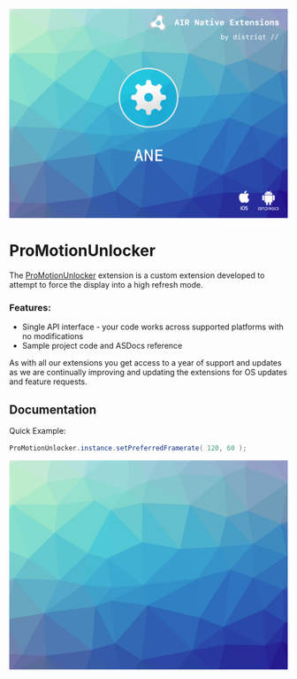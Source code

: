 
![](images/hero.png)

# ProMotionUnlocker

The [ProMotionUnlocker](https://airnativeextensions.com/extension/com.distriqt.ProMotionUnlocker) extension 
is a custom extension developed to attempt to force the display into a high refresh mode.


### Features:

- Single API interface - your code works across supported platforms with no modifications
- Sample project code and ASDocs reference


As with all our extensions you get access to a year of support and updates as we are 
continually improving and updating the extensions for OS updates and feature requests.


## Documentation

Quick Example: 

```actionscript
ProMotionUnlocker.instance.setPreferredFramerate( 120, 60 );
```


![](images/promo.png)



